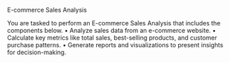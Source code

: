 E-commerce Sales Analysis 

You are tasked to perform an E-commerce Sales Analysis that
includes the components below.
• Analyze sales data from an e-commerce website.
• Calculate key metrics like total sales, best-selling products, and customer purchase patterns.
• Generate reports and visualizations to present insights for decision-making.
